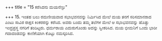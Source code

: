 +++
title = "15 ಕರೆಸಿದನು ಮಯನೆಣ್ಟು"

+++
15. ಇಂತಹ ಬಲು ರಮಣೀಯವಾದ ಸಭಾಭವನವನ್ನು ನಿರ್ಮಿಸಿದ ಮೇಲೆ ಮಯ ತನಗೆ ಸರಿಸಮಾನರಾದ ಎಂಟು ಸಾವಿರ ರಾಕ್ಷಸ ಕಿಂಕರರನ್ನು ಕರೆಸಿದ. ಅವರು ಬಂದು ತಮ್ಮ ತಲೆಗಳ ಮೇಲೆ ಆ ಸಭಾಭವನವನ್ನು ಹೊತ್ತು ಇಂದ್ರಪ್ರಸ್ಥ ನಗರಿಗೆ ತಂದಿಟ್ಟರು. ಧರ್ಮರಾಯ ಎದುರುಗೊಂಡು ಅದನ್ನು ಸ್ವೀಕರಿಸಿದ. ಮಯ ಭೀಮನಿಗೆ ಒಂದು ಭಾರೀ ಗದಾದಂಡವನ್ನು ಕಾಣಿಕೆಯಾಗಿ ಕೊಟ್ಟು ನಮಸ್ಕರಿಸಿದ.